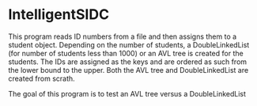 # IntelligentSIDC

This program reads ID numbers from a file and then assigns them to a student object. Depending
on the number of students, a DoubleLinkedList (for number of students less than 1000) or an AVL tree is created for the students. The
IDs are assigned as the keys and are ordered as such from the lower bound to the upper. Both the AVL tree and
DoubleLinkedList are created from scrath. 

The goal of this program is to test an AVL tree versus a DoubleLinkedList
